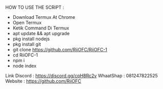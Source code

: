 HOW TO USE THE SCRIPT :
- Download Termux At Chrome
- Open Termux
- Ketik Command Di Termux 
- apt update && apt upgrade
- pkg install nodejs
- pkg install git
- git clone https://github.com/RiiOFC/RiiOFC-1
- cd RiiOFC-1
- npm i
- node index

Link Discord : https://discord.gg/cpH8Rc2v
WhaatShap : 081247822525
Website : https://github.com/RiiOFC
